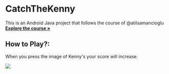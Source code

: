 # CatchTheKenny

This is an Android Java project that follows the course of @atilsamancioglu <br />
    <a href="[https://github.com/aybarsduran/Senior/tree/main/Mockups](https://www.udemy.com/course/android-o-mobil-uygulama-dersi-kotlin-java/)https://www.udemy.com/course/android-o-mobil-uygulama-dersi-kotlin-java/"><strong>Explore the course »</strong></a>
    <br />
## How to Play?: 
When you press the image of Kenny's your score will increase.

<img src="https://github.com/bengisusaahin/CatchheKenny.png"> 
